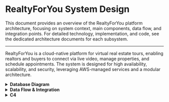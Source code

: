 # RealtyForYou System Design

This document provides an overview of the RealtyForYou platform architecture, focusing on system context, main components, data flow, and integration points. For detailed technology, implementation, and code, see the dedicated architecture documents for each subsystem.

---

RealtyForYou is a cloud-native platform for virtual real estate tours, enabling realtors and buyers to connect via live video, manage properties, and schedule appointments. The system is designed for high availability, scalability, and security, leveraging AWS-managed services and a modular architecture.

<details>
<summary><strong>Database Diagram</strong></summary>

![System Data Model Diagram](./imgs/data-model.png)

This data model represents a virtual real estate platform where buyers and realtors engage in property tours, primarily through scheduled video calls. At the core is the TOURS table, which connects buyers, realtors, properties, and bookings, serving as the high-level abstraction of a tour. Supporting this, the USERS, PROPERTIES, and BOOKINGS tables define the core entities of the platform, capturing who is involved, what property is being toured, and when. Tours are enriched with associated content like TOUR_NOTES, TRANSCRIPTS, HIGHLIGHTS, and RECORDINGS, offering a complete view of the experience, from user notes and AI-generated summaries to media artifacts and general web analytics. AUDIT_LOGS capture user actions for transparency and compliance.

Three separate tables support different layers of the tour experience. TOURS represents the business-level concept — the scheduled and completed interaction between buyer and realtor for a property. CALLS tracks the technical execution of the video session (e.g., meeting IDs, status, connection times), allowing multiple calls per tour if needed. Meanwhile, RECORDINGS manages the media files generated from these calls, enabling playback, storage, and post-processing. This separation of concerns — business abstraction (tours), technical events (calls), and persistent artifacts (recordings) — provides flexibility, auditability, and scalability, making the system robust enough to handle both real-time and asynchronous use cases.

</details>

<details>
<summary><strong>Data Flow & Integration</strong></summary>

1. **User requests** (web/mobile) are routed via AWS ALB to the Rails API.
2. **Authentication** is managed by AWS Cognito. The Rails API verifies Cognito tokens on each request and handles authorization, business logic, and data access (Postgres, Redis).
3. **Video tours** are powered by AWS Chime SDK, orchestrated by the backend, and joined by clients via SDKs.
4. **Media (images, recordings)** are stored in S3 and delivered via CloudFront.
5. **Notifications, analytics, and background jobs** are managed by backend services and AWS integrations.

</details>

<details>
<summary><strong>C4</strong></summary>

<details>
<summary><strong>Context</strong></summary>

> Context describes the stakeholders (users) that interact with the companies that can interact with other companies due to integrations.

<img src="./imgs/c4-context.png" />

</details>

<details>
<summary><strong>Containers</strong></summary>

> Containers are the applications/servers that your company has (Frontend, backend, mobile, etc).

### Mobile App

<img src="./imgs/c4-containers-mobile.png" />

### Web App

<img src="./imgs/c4-containers-web.png" />

</details>

<details>
<summary><strong>Components + Code</strong></summary>

> The Component level zooms into a single container (e.g., the backend Rails API) and identifies the key logical components—like controllers, services, repositories, and background jobs—and how they collaborate to fulfill user needs.

> The Code level goes even deeper, drilling into the implementation details of an individual component. This could mean viewing how PropertyPublishingService#publish validates input, handles edge cases, or calls out to infrastructure (e.g., Redis, Sidekiq, or Chime SDK).

<details>
<summary><strong>Backend Components</strong></summary>

<img src="./imgs/c4-components.png" />

</details>

<details>
<summary><strong>Admins API namespace</strong></summary>

### Property Endpoints

<img src="./diagrams/admins/properties.png" />

### Booking Endpoints

<img src="./diagrams/admins/booking.png" />

### Tour Endpoints

<img src="./diagrams/admins/tour.png" />

### User Endpoints

<img src="./diagrams/admins/users.png" />

</details>

<details>
<summary><strong>Buyers API namespace</strong></summary>

### Property Browsing Endpoints

<img src="./diagrams/buyers/property-browsing.png" />

### Booking Endpoints

<img src="./diagrams/buyers/tour-booking.png" />

### Calls Endpoints

<img src="./diagrams/buyers/calls.png" />

### Tour Participation Endpoints

<img src="./diagrams/buyers/tour-participation.png" />

</details>

<details>
<summary><strong>Realtors API namespace</strong></summary>

### Properties Endpoints

<img src="./diagrams/realtors/properties.png" />

### Booking Endpoints

<img src="./diagrams/realtors/booking.png" />

### Calls Endpoints

<img src="./diagrams/realtors/calls.png" />

### Tour Endpoints

<img src="./diagrams/realtors/tours.png" />

### Post-Tour

<img src="./diagrams/buyers/post-tour.png" />

</details>

<details>
<summary><strong>Main Applications</strong></summary>

Below you can find some **extra work** about the applications where I bring proposed discussions about the project features.

| Applications | Description | Additional low level details about the application  |
|-------------------|------------------------------------------------------------------|---------------------------------------------------|
| **Frontend (Web)**| React SPA for user interaction, property browsing, and tours     | [FRONTEND_ARCHITECTURE.md](architecture/FRONTEND_ARCHITECTURE.md) |
| **Mobile App**    | React Native app for mobile tour participation                   | [MOBILE_ARCHITECTURE.md](architecture/MOBILE_ARCHITECTURE.md)     |
| **Backend API**   | Ruby on Rails API for business logic, data, and integrations     | [BACKEND_ARCHITECTURE.md](architecture/BACKEND_ARCHITECTURE.md)   |
| **Infrastructure**| AWS-based, containerized, secure, and scalable cloud infra       | [INFRA_ARCHITECTURE.md](architecture/INFRA_ARCHITECTURE.md)       |

</details>

</details>
